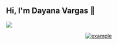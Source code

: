 ## Hi, I'm Dayana Vargas 👋

 ![](https://readme-typing-svg.herokuapp.com?&font=IBM+Plex+Sans&color=abcdef&size=20&lines=Welcome+to+my+GitHub+Profile!)
 <p align = "center">
   <a href="mailto:dayanavargas031@gmail.com?subject=Hola," target="_blank">
    <img src="https://img.shields.io/badge/Gmail-D14836?style=for-the-badge&logo=gmail&logoColor=white" alt="example"/>
  </a>
 </p>

